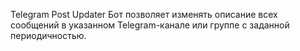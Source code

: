 Telegram Post Updater
Бот позволяет изменять описание всех сообщений в указанном Telegram-канале или группе с заданной периодичностью.